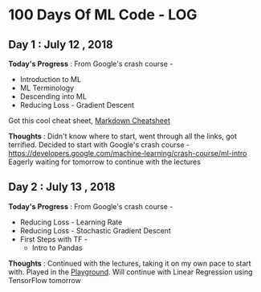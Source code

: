 # 100 Days Of ML Code - LOG

## Day 1 : July 12 , 2018
 
**Today's Progress** : From Google's crash course -
* Introduction to ML
* ML Terminology
* Descending into ML
* Reducing Loss - Gradient Descent

Got this cool cheat sheet, [Markdown Cheatsheet](https://github.com/tchapi/markdown-cheatsheet/blob/master/README.md)

**Thoughts** : Didn't know where to start, went through all the links, got terrified. Decided to start with Google's crash course - https://developers.google.com/machine-learning/crash-course/ml-intro
Eagerly waiting for tomorrow to continue with the lectures

## Day 2 : July 13 , 2018
 
**Today's Progress** : From Google's crash course -
* Reducing Loss - Learning Rate
* Reducing Loss - Stochastic Gradient Descent
* First Steps with TF - 
	* Intro to Pandas

**Thoughts** : Continued with the lectures, taking it on my own pace to start with. Played in the [Playground](http://playground.tensorflow.org). Will continue with Linear Regression using TensorFlow tomorrow